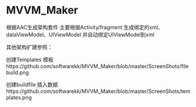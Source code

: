# MVVM_Maker
根据AAC生成架构套件
主要根据Activity/fragment 生成绑定的xml、dataViewModel、UIViewModel 并自动绑定UIViewModel到xml  


其他架构扩建参照：

创建Templates 模板https://github.com/softwarekk/MVVM_Maker/blob/master/ScreenShots/filebuild.png

创建buildfile 插入数据https://github.com/softwarekk/MVVM_Maker/blob/master/ScreenShots/templates.png
